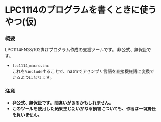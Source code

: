 LPC1114のプログラムを書くときに使うやつ(仮)
===========================================

### 概要
LPC1114FN28/102向けプログラム作成の支援ツールです。
非公式、無保証です。

* ```lpc1114_macro.inc```  
  これを```%include```することで、nasmでアセンブリ言語を直接機械語に変換できるようになります。

### 注意
* **非公式、無保証です。間違いがあるかもしれません。**
* **このツールを使用した結果生じたいかなる損害についても、作者は一切責任を負いません。**
